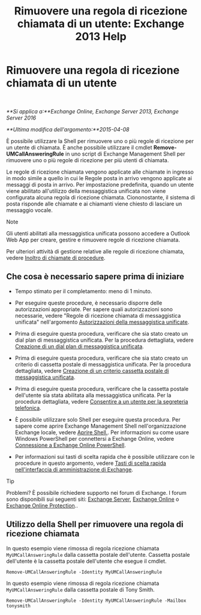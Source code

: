 ﻿---
title: 'Rimuovere una regola di ricezione chiamata di un utente: Exchange 2013 Help'
TOCTitle: Rimuovere una regola di ricezione chiamata di un utente
ms:assetid: 1da3c5bc-7227-4b37-96f6-67ceefc084d5
ms:mtpsurl: https://technet.microsoft.com/it-it/library/JJ898497(v=EXCHG.150)
ms:contentKeyID: 51407346
ms.date: 05/22/2018
mtps_version: v=EXCHG.150
ms.translationtype: MT
---

# Rimuovere una regola di ricezione chiamata di un utente

 

_**Si applica a:**Exchange Online, Exchange Server 2013, Exchange Server 2016_

_**Ultima modifica dell'argomento:**2015-04-08_

È possibile utilizzare la Shell per rimuovere uno o più regole di ricezione per un utente di chiamata. È anche possibile utilizzare il cmdlet **Remove-UMCallAnsweringRule** in uno script di Exchange Management Shell per rimuovere uno o più regole di ricezione per più utenti di chiamata.

Le regole di ricezione chiamata vengono applicate alle chiamate in ingresso in modo simile a quello in cui le Regole posta in arrivo vengono applicate ai messaggi di posta in arrivo. Per impostazione predefinita, quando un utente viene abilitato all'utilizzo della messaggistica unificata non viene configurata alcuna regola di ricezione chiamata. Ciononostante, il sistema di posta risponde alle chiamate e ai chiamanti viene chiesto di lasciare un messaggio vocale.


> [!NOTE]
> Gli utenti abilitati alla messaggistica unificata possono accedere a Outlook Web App per creare, gestire e rimuovere regole di ricezione chiamata.



Per ulteriori attività di gestione relative alle regole di ricezione chiamata, vedere [Inoltro di chiamate di procedure](forwarding-calls-procedures-exchange-2013-help.md).

## Che cosa è necessario sapere prima di iniziare

  - Tempo stimato per il completamento: meno di 1 minuto.

  - Per eseguire queste procedure, è necessario disporre delle autorizzazioni appropriate. Per sapere quali autorizzazioni sono necessarie, vedere "Regole di ricezione chiamata di messaggistica unificata" nell'argomento [Autorizzazioni della messaggistica unificate](unified-messaging-permissions-exchange-2013-help.md).

  - Prima di eseguire questa procedura, verificare che sia stato creato un dial plan di messaggistica unificata. Per la procedura dettagliata, vedere [Creazione di un dial plan di messaggistica unificata](create-a-um-dial-plan-exchange-2013-help.md).

  - Prima di eseguire questa procedura, verificare che sia stato creato un criterio di cassetta postale di messaggistica unificata. Per la procedura dettagliata, vedere [Creazione di un criterio cassetta postale di messaggistica unificata](create-a-um-mailbox-policy-exchange-2013-help.md).

  - Prima di eseguire questa procedura, verificare che la cassetta postale dell'utente sia stata abilitata alla messaggistica unificata. Per la procedura dettagliata, vedere [Consentire a un utente per la segreteria telefonica](enable-a-user-for-voice-mail-exchange-2013-help.md).

  - È possibile utilizzare solo Shell per eseguire questa procedura. Per sapere come aprire Exchange Management Shell nell'organizzazione Exchange locale, vedere [Aprire Shell.](https://technet.microsoft.com/it-it/library/dd638134\(v=exchg.150\)). Per informazioni su come usare Windows PowerShell per connettersi a Exchange Online, vedere [Connessione a Exchange Online PowerShell](https://go.microsoft.com/fwlink/p/?linkid=396554).

  - Per informazioni sui tasti di scelta rapida che è possibile utilizzare con le procedure in questo argomento, vedere [Tasti di scelta rapida nell'interfaccia di amministrazione di Exchange](keyboard-shortcuts-in-the-exchange-admin-center-exchange-online-protection-help.md).


> [!TIP]
> Problemi? È possibile richiedere supporto nei forum di Exchange. I forum sono disponibili sui seguenti siti: <A href="https://go.microsoft.com/fwlink/p/?linkid=60612">Exchange Server</A>, <A href="https://go.microsoft.com/fwlink/p/?linkid=267542">Exchange Online</A> o <A href="https://go.microsoft.com/fwlink/p/?linkid=285351">Exchange Online Protection</A>..



## Utilizzo della Shell per rimuovere una regola di ricezione chiamata

In questo esempio viene rimossa di regola ricezione chiamata `MyUMCallAnsweringRule` dalla cassetta postale dell'utente. Cassetta postale dell'utente è la cassetta postale dell'utente che esegue il cmdlet.

    Remove-UMCallAnsweringRule -Identity MyUMCallAnsweringRule

In questo esempio viene rimossa di regola ricezione chiamata `MyUMCallAnsweringRule` dalla cassetta postale di Tony Smith.

    Remove-UMCallAnsweringRule -Identity MyUMCallAnsweringRule -Mailbox tonysmith

